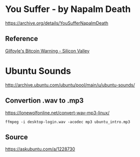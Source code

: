 # You Suffer - by Napalm Death
https://archive.org/details/YouSufferNapalmDeath

## Reference
[Gilfoyle's Bitcoin Warning - Silicon Valley](https://youtu.be/uS1KcjkWdoU)


# Ubuntu Sounds
http://archive.ubuntu.com/ubuntu/pool/main/u/ubuntu-sounds/

## Convertion .wav to .mp3
https://lonewolfonline.net/convert-wav-mp3-linux/

``` (bash)
ffmpeg -i desktop-login.wav -acodec mp3 ubuntu_intro.mp3
```

## Source
https://askubuntu.com/a/1228730